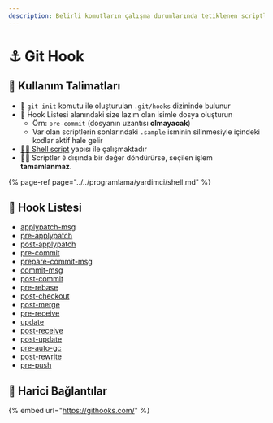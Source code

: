 ```yaml
---
description: Belirli komutların çalışma durumlarında tetiklenen scriptler
---
```


# ⚓ Git Hook

## 🎌 Kullanım Talimatları

* 📂 `git init` komutu ile oluşturulan `.git/hooks` dizininde bulunur
* 🧱 Hook Listesi alanındaki size lazım olan isimle dosya oluşturun
  * Örn: `pre-commit` \(dosyanın uzantısı **olmayacak**\)
  * Var olan scriptlerin sonlarındaki `.sample` isminin silinmesiyle içindeki kodlar aktif hale gelir
* [👨‍💻 Shell script](../../programlama/yardimci/shell.md) yapısı ile çalışmaktadır
* 👮‍♂️ Scriptler `0` dışında bir değer döndürürse, seçilen işlem **tamamlanmaz**.

{% page-ref page="../../programlama/yardimci/shell.md" %}

## 🧱 Hook Listesi

* [applypatch-msg](https://github.com/git/git/blob/master/templates/hooks--applypatch-msg.sample)
* [pre-applypatch](https://github.com/git/git/blob/master/templates/hooks--pre-applypatch.sample)
* [post-applypatch](https://www.git-scm.com/docs/githooks#_post_applypatch)
* [pre-commit](https://github.com/git/git/blob/master/templates/hooks--pre-commit.sample)
* [prepare-commit-msg](https://github.com/git/git/blob/master/templates/hooks--prepare-commit-msg.sample)
* [commit-msg](https://github.com/git/git/blob/master/templates/hooks--commit-msg.sample)
* [post-commit](https://www.git-scm.com/docs/githooks#_post_commit)
* [pre-rebase](https://github.com/git/git/blob/master/templates/hooks--pre-rebase.sample)
* [post-checkout](https://www.git-scm.com/docs/githooks#_post_checkout)
* [post-merge](https://www.git-scm.com/docs/githooks#_post_merge)
* [pre-receive](https://www.git-scm.com/docs/githooks#pre-receive)
* [update](https://github.com/git/git/blob/master/templates/hooks--update.sample)
* [post-receive](https://www.git-scm.com/docs/githooks#post-receive)
* [post-update](https://github.com/git/git/blob/master/templates/hooks--post-update.sample)
* [pre-auto-gc](https://www.git-scm.com/docs/githooks#_pre_auto_gc)
* [post-rewrite](https://www.git-scm.com/docs/githooks#_post_rewrite)
* [pre-push](https://www.git-scm.com/docs/githooks#_pre_push)

## 🔗 Harici Bağlantılar

{% embed url="https://githooks.com/" %}



